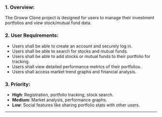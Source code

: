 ### **1. Overview**:
The Groww Clone project is designed for users to manage their investment portfolios and view stock/mutual fund data.

### **2. User Requirements**:
- Users shall be able to create an account and securely log in.
- Users shall be able to search for stocks and mutual funds.
- Users shall be able to add stocks or mutual funds to their portfolio for tracking.
- Users shall view detailed performance metrics of their portfolios.
- Users shall access market trend graphs and financial analysis.

### **3. Priority**:
- **High**: Registration, portfolio tracking, stock search.
- **Medium**: Market analysis, performance graphs.
- **Low**: Social features like sharing portfolio stats with other users.

---

